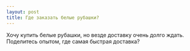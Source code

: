 ```yaml
---
layout: post 
title: Где заказать белые рубашки? 
--- 
```

Хочу купить белые рубашки, но везде доставку очень долго ждать. Поделитесь опытом, где самая быстрая доставка?